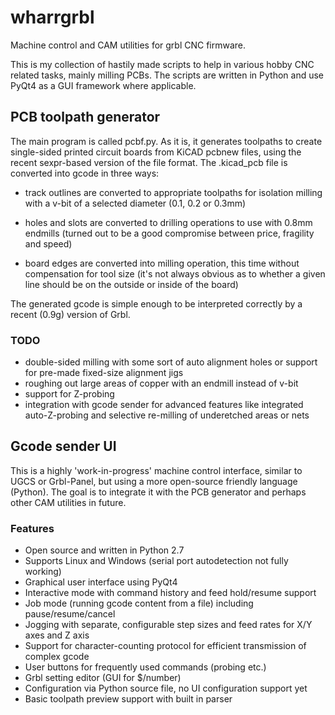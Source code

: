 # wharrgrbl
Machine control and CAM utilities for grbl CNC firmware.

This is my collection of hastily made scripts to help in various hobby CNC related
tasks, mainly milling PCBs. The scripts are written in Python and use PyQt4
as a GUI framework where applicable.

## PCB toolpath generator

The main program is called pcbf.py. As it is, it generates toolpaths to
create single-sided printed circuit boards from KiCAD pcbnew files, using
the recent sexpr-based version of the file format. The .kicad_pcb file is
converted into gcode in three ways:

* track outlines are converted to appropriate toolpaths for isolation milling with 
a v-bit of a selected diameter (0.1, 0.2 or 0.3mm)

* holes and slots are converted to drilling operations to use with 0.8mm endmills
(turned out to be a good compromise between price, fragility and speed)

* board edges are converted into milling operation, this time without compensation
for tool size (it's not always obvious as to whether a given line should be on
the outside or inside of the board)

The generated gcode is simple enough to be interpreted correctly by a recent
(0.9g) version of Grbl.

### TODO
* double-sided milling with some sort of auto alignment holes or support for pre-made fixed-size alignment jigs
* roughing out large areas of copper with an endmill instead of v-bit
* support for Z-probing
* integration with gcode sender for advanced features like integrated
auto-Z-probing and selective re-milling of underetched areas or nets


## Gcode sender UI

This is a highly 'work-in-progress' machine control interface, similar
to UGCS or Grbl-Panel, but using a more open-source friendly language (Python).
The goal is to integrate it with the PCB generator and perhaps other CAM
utilities in future.

### Features
* Open source and written in Python 2.7
* Supports Linux and Windows (serial port autodetection not fully working)
* Graphical user interface using PyQt4
* Interactive mode with command history and feed hold/resume support
* Job mode (running gcode content from a file) including pause/resume/cancel
* Jogging with separate, configurable step sizes and feed rates for X/Y axes and Z axis
* Support for character-counting protocol for efficient transmission of complex gcode
* User buttons for frequently used commands (probing etc.)
* Grbl setting editor (GUI for $$/$number)
* Configuration via Python source file, no UI configuration support yet
* Basic toolpath preview support with built in parser
